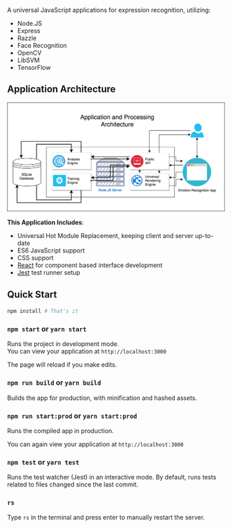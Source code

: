 A universal JavaScript applications for expression recognition, utilizing:

* Node.JS
* Express
* Razzle
* Face Recognition
* OpenCV
* LibSVM
* TensorFlow

## Application Architecture
![application architecture](Application_Architecture.png)

**This Application Includes**:

* Universal Hot Module Replacement, keeping client and server up-to-date 
* ES6 JavaScript support
* CSS support
* [React](https://github.com/facebook/react) for component based interface development
* [Jest](https://github.com/facebook/jest) test runner setup

## Quick Start
```bash
npm install # That's it
```

### `npm start` or `yarn start`

Runs the project in development mode.  
You can view your application at `http://localhost:3000`

The page will reload if you make edits.

### `npm run build` or `yarn build`

Builds the app for production, with minification and hashed assets.

### `npm run start:prod` or `yarn start:prod`

Runs the compiled app in production.

You can again view your application at `http://localhost:3000`

### `npm test` or `yarn test`

Runs the test watcher (Jest) in an interactive mode.
By default, runs tests related to files changed since the last commit.

### `rs`

Type `rs` in the terminal and press enter to manually restart the server.